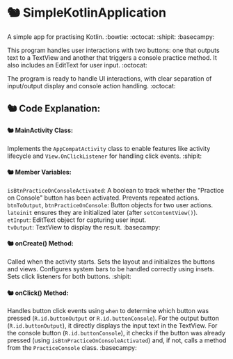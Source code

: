 # 🐿️ SimpleKotlinApplication  
  
A simple app for practising Kotlin. :bowtie: :octocat: :shipit: :basecampy:  
  
This program handles user interactions with two buttons: one that outputs text to a TextView
and another that triggers a console practice method. It also includes an EditText for user input. :octocat:  
  
The program is ready to handle UI interactions, with clear separation of input/output display and console action handling. :octocat:


## 🐿️ Code Explanation:

#### 🐿️ MainActivity Class:

Implements the `AppCompatActivity` class to enable features like activity lifecycle and `View.OnClickListener` for handling click events. :shipit:

#### 🐿️ Member Variables:

`isBtnPracticeOnConsoleActivated`: A boolean to track whether the "Practice on Console" button has been activated. Prevents repeated actions.  
`btnToOutput`, `btnPracticeOnConsole`: Button objects for two user actions. `lateinit` ensures they are initialized later (after `setContentView()`).  
`etInput`: EditText object for capturing user input.  
`tvOutput`: TextView to display the result. :basecampy:  

#### 🐿️ onCreate() Method:

Called when the activity starts. Sets the layout and initializes the buttons and views.
Configures system bars to be handled correctly using insets.
Sets click listeners for both buttons. :shipit:

#### 🐿️ onClick() Method:

Handles button click events using `when` to determine which button was pressed (`R.id.buttonOutput` or `R.id.buttonConsole`).
For the output button (`R.id.buttonOutput`), it directly displays the input text in the TextView.
For the console button (`R.id.buttonConsole`), it checks if the button was already pressed (using `isBtnPracticeOnConsoleActivated`) and, if not, calls a method from the `PracticeConsole` class. :basecampy:

